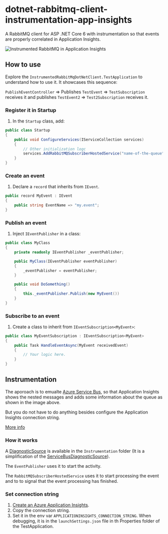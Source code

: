 # dotnet-rabbitmq-client-instrumentation-app-insights
A RabbitMQ client for ASP .NET Core 6 with instrumentation so that events are properly correlated in Application Insights.

![Instrumented RabbitMQ in Application Insights](https://i.imgur.com/yhpa2DR.png)

## How to use
Explore the `InstrumentedRabbitMqDotNetClient.TestApplication` to understand how to use it. It showcases this sequence:

`PublishEventController` => Publishes `TestEvent` => `TestSubscription` receives it and publishes `TestEvent2` => `Test2Subscription` receives it.

### Register it in Startup
1. In the `Startup` class, add:
```csharp
public class Startup
{
    public void ConfigureServices(IServiceCollection services)
    {
        // Other initialization logc
        services.AddRabbitMQSubscriberHostedService("name-of-the-queue");
    }
}
```

### Create an event
1. Declare a `record` that inherits from `IEvent`.
```csharp
public record MyEvent : IEvent
{
    public string EventName => "my.event";
}
```
### Publish an event
1. Inject `IEventPublisher` in a class:
```csharp
public class MyClass
{
    private readonly IEventPublisher _eventPublisher;

    public MyClass(IEventPublisher eventPublisher)
    {
        _eventPublisher = eventPublisher;
    }

    public void DoSomething()
    {
        this._eventPublisher.Publish(new MyEvent())
    }
}
```

### Subscribe to an event
1. Create a class to inherit from `IEventSubscription<MyEvent>`:
```csharp
public class MyEventSubscription : IEventSubscription<MyEvent>
{
    public Task HandleEventAsync(MyEvent receivedEvent)
    {
        // Your logic here.
    }
}
```

## Instrumentation
The aporoach is to emualte [Azure Service Bus](https://github.com/Azure/azure-sdk-for-net/tree/main/sdk/servicebus/Microsoft.Azure.ServiceBus/src), so that Application Insights shows the nested messages and adds some information about the queue as shown in the image above.

But you do not have to do anything besides configure the Application Insights connection string.

[More info](https://docs.microsoft.com/en-us/azure/azure-monitor/app/custom-operations-tracking)

### How it works
A [DiagnosticSource](https://github.com/dotnet/runtime/blob/main/src/libraries/System.Diagnostics.DiagnosticSource/src/DiagnosticSourceUsersGuide.md) is available in the `Instrumentation` folder (It is a simplification of the [ServiceBusDiagnosticSource](https://github.com/Azure/azure-sdk-for-net/blob/main/sdk/servicebus/Microsoft.Azure.ServiceBus/src/ServiceBusDiagnosticsSource.cs)).

The `EventPublisher` uses it to start the activity.

The `RabbitMQSubscriberHostedService` uses it to start processing the event and to to signal that the event processing has finished.

### Set connection string
1. [Create an Azure Application Insights](https://docs.microsoft.com/en-us/azure/azure-monitor/app/create-new-resource).
2. Copy the connection string.
3. Set it in the env var `APPLICATIONINSIGHTS_CONNECTION_STRING`. When debugging, it is in the `launchSettings.json` file in th Properties folder of the TestApplication.